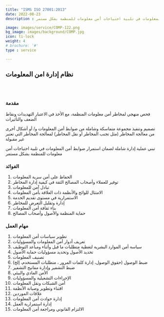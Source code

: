 ```yaml
---
title: "ISMS ISO 27001:2013"
date: 2022-08-23
description : تصميم وتنفيذ مجموعة متماسكة وشاملة من ضوابط أمن المعلومات و/ أو أشكال أخرى من معالجة المخاطر (مثل تجنب المخاطر أو نقل المخاطر) لمعالجة المخاطر التي تعتبر غير مقبولة، تبني عملية إدارة شاملة لضمان استمرار ضوابط أمن المعلومات في تلبية احتياجات أمن معلومات للمنظمة بشكل مستمر

image: images/service/COMP-122.png
bg_image: images/background/COMP.jpg
icon: ti-lock
weight: 4
# brochure: '#'
type : service

---
```


## نظام إدارة امن المعلومات
<pre>


</pre>

### مقدمة
فحص منهجي لمخاطر أمن معلومات المنظمة، مع الأخذ في الاعتبار التهديدات ونقاط الضعف والتأثيرات

تصميم وتنفيذ مجموعة متماسكة وشاملة من ضوابط أمن المعلومات و/ أو أشكال أخرى من معالجة المخاطر (مثل تجنب المخاطر أو نقل المخاطر) لمعالجة المخاطر التي تعتبر غير مقبولة

تبني عملية إدارة شاملة لضمان استمرار ضوابط أمن المعلومات في تلبية احتياجات أمن معلومات للمنظمة بشكل مستمر


### الفوائد
1. الحفاظ على أمن سرية المعلومات
2. توفير للعملاء وأصحاب المصالح الثقة في كيفية إدارة المخاطر
3. تبادل آمن للمعلومات
4. الامتثال للوائح والأنظمة ذات العلاقة بأمن المعلومات
5. الاستمرارية  في مستوى تقديم الخدمة
6. إدارة وتقليل التعرض للمخاطر
7. بناء ثقافة أمن المعلومات
8. حماية المنظمة والأصول وأصحاب المصالح

### مهام العمل
1. تطوير سياسات أمن المعلومات
2. تعريف أدوار أمن المعلومات والمسؤوليات
3. سياسة أمن الموارد البشرية لتغطية متطلبات ما قبل وأثناء ومباعد التوظيف
4. تحديد الأصول وتحديد مسؤوليات حماية الأصول
5. تصنيف المعلومات
6. ضبط الوصول (حقوق الوصول، إدارة كلمات المرور ، متطلبات المستخدم، إلخ)
7. ضبط التشفير وإدارة مفاتيح التشفير
8. الأمن المادي والبيئي
9. الإجراءات التشغيلية والمسؤوليات
10. أمن الشبكات ونقل المعلومات
11. اقتناء وتطوير وصيانة الأنظمة
12. علاقات الموردين
13. إدارة حوادث أمن المعلومات
14. إدارة استمرارية العمل
15. الالتزام القانوني ومراجعة أمن المعلومات
